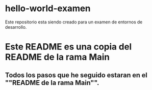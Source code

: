 # hello-world-examen
Este repositorio esta siendo creado para un examen de entornos de desarrollo.
# Este README es una copia del README de la rama Main
## Todos los pasos que he seguido estaran en el ""README de la rama Main"".
